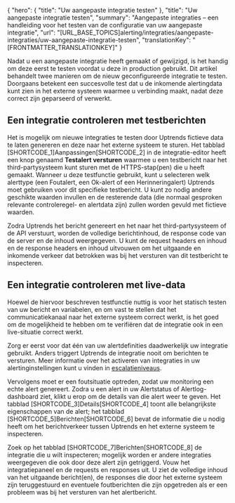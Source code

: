 {
  "hero": {
    "title": "Uw aangepaste integratie testen"
  },
  "title": "Uw aangepaste integratie testen",
  "summary": "Aangepaste integraties – een handleiding voor het testen van de configuratie van uw aangepaste integratie",
  "url": "[URL_BASE_TOPICS]alerting/integraties/aangepaste-integraties/uw-aangepaste-integratie-testen",
  "translationKey": "[FRONTMATTER_TRANSLATIONKEY]"
}

Nadat u een aangepaste integratie heeft gemaakt of gewijzigd, is het handig om deze eerst te testen voordat u deze in production gebruikt. Dit artikel behandelt twee manieren om de nieuw geconfigureerde integratie te testen. Doorgaans betekent een succesvolle test dat u de inkomende alertingdata kunt zien in het externe systeem waarmee u verbinding maakt, nadat deze correct zijn geparseerd of verwerkt.

## Een integratie controleren met testberichten

Het is mogelijk om nieuwe integraties te testen door Uptrends fictieve data te laten genereren en deze naar het externe systeem te sturen. Het tabblad [SHORTCODE_1]Aanpassingen[SHORTCODE_2] in de integratie-editor heeft een knop genaamd **Testalert versturen** waarmee u een testbericht naar het third-partysysteem kunt sturen met de HTTPS-stap(pen) die u heeft gemaakt. Wanneer u deze testfunctie gebruikt, kunt u selecteren welk alerttype (een Foutalert, een Ok-alert of een Herinneringalert) Uptrends moet gebruiken voor dit specifieke testbericht. U kunt zo nodig andere geschikte waarden invullen en de resterende data (die normaal gesproken relevante controleregel- en alertdata zijn) zullen worden gevuld met fictieve waarden.

Zodra Uptrends het bericht genereert en het naar het third-partysysteem of de API verstuurt, worden de volledige berichtinhoud, de response code van de server en de inhoud weergegeven. U kunt de request headers en inhoud en de response headers en inhoud uitvouwen om het uitgaande en inkomende verkeer dat betrokken was bij het versturen van dit testbericht te inspecteren. 

## Een integratie controleren met live-data

Hoewel de hiervoor beschreven testfunctie nuttig is voor het statisch testen van uw bericht en variabelen, en om vast te stellen dat het communicatiekanaal naar het externe systeem correct werkt, is het goed om de mogelijkheid te hebben om te verifiëren dat de integratie ook in een live-situatie correct werkt.  
  
Zorg er eerst voor dat één van uw alertdefinities daadwerkelijk uw integratie gebruikt. Anders triggert Uptrends de integratie nooit om berichten te versturen. Meer informatie over het activeren van integraties in uw alertinginstellingen kunt u vinden in [escalatieniveaus]([LINK_URL_1]).  
  
Vervolgens moet er een foutsituatie optreden, zodat uw monitoring een echte alert genereert. Zodra u een alert in uw Alertstatus of Alertlog-dashboard ziet, klikt u erop om de details van die alert weer te geven. Het tabblad [SHORTCODE_3]Details[SHORTCODE_4] toont alle belangrijkste eigenschappen van de alert; het tabblad [SHORTCODE_5]Berichten[SHORTCODE_6] bevat de informatie die u nodig heeft om het berichtverkeer tussen Uptrends en het externe systeem te inspecteren.  
  
Zoek op het tabblad [SHORTCODE_7]Berichten[SHORTCODE_8] de integratie die u wilt inspecteren; mogelijk worden er andere integraties weergegeven die ook door deze alert zijn getriggerd. Vouw het integratiepaneel en de requests en responses uit. U ziet de volledige inhoud van het uitgaande bericht(en), de responses die door het externe systeem zijn teruggestuurd en eventuele foutberichten die zijn opgetreden als er een probleem was bij het versturen van het alertbericht.
